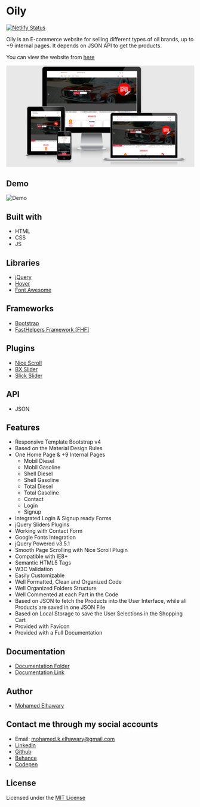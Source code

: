 # Oily

[![Netlify Status](https://api.netlify.com/api/v1/badges/1ef409ff-4e71-4eac-9eca-112f4bd52a34/deploy-status)](https://app.netlify.com/sites/oily/deploys)

Oily is an E-commerce website for selling different types of oil brands, up to +9 internal pages. It depends on JSON API to get the products.

You can view the website from [here](https://oily.netlify.app/)

![Screenshot](mockup.png) 
 
## Demo
 
![Demo](https://user-images.githubusercontent.com/69651552/100522863-a3fbe200-31b4-11eb-89c8-c1ca61671adf.gif)

## Built with

* HTML
* CSS
* JS 

## Libraries  

* [jQuery](https://jquery.com/)
* [Hover](https://ianlunn.github.io/Hover/)
* [Font Awesome](https://fontawesome.com/)  
  
## Frameworks 

* [Bootstrap](https://getbootstrap.com/)
* [FastHelpers Framework [FHF]](https://github.com/Mohamed-Elhawary/fasthelpers-framework-fhf)

## Plugins 

* [Nice Scroll](https://nicescroll.areaaperta.com/)
* [BX Slider](https://bxslider.com/)
* [Slick Slider](https://kenwheeler.github.io/slick/)

## API  

* JSON 

## Features  

* Responsive Template Bootstrap v4
* Based on the Material Design Rules
* One Home Page & +9 Internal Pages
    - Mobil Diesel
    - Mobil Gasoline
    - Shell Diesel
    - Shell Gasoline
    - Total Diesel
    - Total Gasoline
    - Contact
    - Login
    - Signup
* Integrated Login & Signup ready Forms
* jQuery Sliders Plugins 
* Working with Contact Form
* Google Fonts Integration
* jQuery Powered v3.5.1
* Smooth Page Scrolling with Nice Scroll Plugin
* Compatible with IE8+
* Semantic HTML5 Tags
* W3C Validation
* Easily Customizable 
* Well Formatted, Clean and Organized Code
* Well Organized Folders Structure
* Well Commented at each Part in the Code
* Based on JSON to fetch the Products into the User Interface, while all Products are saved in one JSON File
* Based on Local Storage to save the User Selections in the Shopping Cart
* Provided with Favicon
* Provided with a Full Documentation

## Documentation

- [Documentation Folder](Documentation)
- [Documentation Link](https://oily-docs.netlify.app/)

## Author

* [Mohamed Elhawary](https://www.linkedin.com/in/mohamed-elhawary14/)

## Contact me through my social accounts

* Email: mohamed.k.elhawary@gmail.com
* [Linkedin](https://www.linkedin.com/in/mohamed-elhawary14/)
* [Github](https://github.com/Mohamed-Elhawary)  
* [Behance](https://www.behance.net/mohamed-elhawary14)
* [Codepen](https://codepen.io/Mohamed-ElHawary) 

## License

Licensed under the [MIT License](LICENSE)
